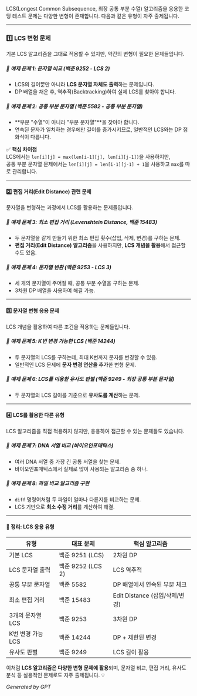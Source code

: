 LCS(Longest Common Subsequence, 최장 공통 부분 수열) 알고리즘을 응용한 코딩 테스트 문제는 다양한 변형이 존재합니다. 다음과 같은 유형이 자주 출제됩니다.

---

### 1️⃣ **LCS 변형 문제**
기본 LCS 알고리즘을 그대로 적용할 수 있지만, 약간의 변형이 필요한 문제들입니다.

##### 🔹 **예제 문제 1: 문자열 비교 (백준 9252 - LCS 2)**
- LCS의 길이뿐만 아니라 **LCS 문자열 자체도 출력**하는 문제입니다.
- DP 배열을 채운 후, 역추적(Backtracking)하여 실제 LCS를 찾아야 합니다.

##### 🔹 **예제 문제 2: 공통 부분 문자열 (백준 5582 - 공통 부분 문자열)**
- **부분 "수열"이 아니라 "부분 문자열"**을 찾아야 합니다.
- 연속된 문자가 일치하는 경우에만 길이를 증가시키므로, 일반적인 LCS와는 DP 점화식이 다릅니다.

✅ **핵심 차이점**  
LCS에서는 `len[i][j] = max(len[i-1][j], len[i][j-1])`을 사용하지만,  
공통 부분 문자열 문제에서는 `len[i][j] = len[i-1][j-1] + 1`을 사용하고 `max`를 따로 관리합니다.

---

#### 2️⃣ **편집 거리(Edit Distance) 관련 문제**
문자열을 변형하는 과정에서 LCS를 활용하는 문제들입니다.

##### 🔹 **예제 문제 3: 최소 편집 거리 (Levenshtein Distance, 백준 15483)**
- 두 문자열을 같게 만들기 위한 최소 편집 횟수(삽입, 삭제, 변경)를 구하는 문제.
- **편집 거리(Edit Distance) 알고리즘**을 사용하지만, **LCS 개념을 활용**해서 접근할 수도 있음.

##### 🔹 **예제 문제 4: 문자열 변환 (백준 9253 - LCS 3)**
- 세 개의 문자열이 주어질 때, 공통 부분 수열을 구하는 문제.
- 3차원 DP 배열을 사용하여 해결 가능.

---

#### 3️⃣ **문자열 변형 응용 문제**
LCS 개념을 활용하여 다른 조건을 적용하는 문제들입니다.

##### 🔹 **예제 문제 5: K번 변경 가능한 LCS (백준 14244)**
- 두 문자열의 LCS를 구하는데, 최대 K번까지 문자를 변경할 수 있음.
- 일반적인 LCS 문제에 **문자 변경 연산을 추가**한 변형 문제.

##### 🔹 **예제 문제 6: LCS를 이용한 유사도 판별 (백준 9249 - 최장 공통 부분 문자열)**
- 두 문자열의 LCS 길이를 기준으로 **유사도를 계산**하는 문제.

---

#### 4️⃣ **LCS를 활용한 다른 유형**
LCS 알고리즘을 직접 적용하지 않지만, 응용하여 접근할 수 있는 문제들도 있습니다.

##### 🔹 **예제 문제 7: DNA 서열 비교 (바이오인포매틱스)**
- 여러 DNA 서열 중 가장 긴 공통 서열을 찾는 문제.
- 바이오인포매틱스에서 실제로 많이 사용되는 알고리즘 중 하나.

##### 🔹 **예제 문제 8: 파일 비교 알고리즘 구현**
- `diff` 명령어처럼 두 파일이 얼마나 다른지를 비교하는 문제.
- LCS 기반으로 **최소 수정 거리**를 계산하여 해결.

---

#### 🎯 **정리: LCS 응용 유형**
| 유형 | 대표 문제 | 핵심 알고리즘 |
|------|---------|-------------|
| 기본 LCS | 백준 9251 (LCS) | 2차원 DP |
| LCS 문자열 출력 | 백준 9252 (LCS 2) | LCS 역추적 |
| 공통 부분 문자열 | 백준 5582 | DP 배열에서 연속된 부분 체크 |
| 최소 편집 거리 | 백준 15483 | Edit Distance (삽입/삭제/변경) |
| 3개의 문자열 LCS | 백준 9253 | 3차원 DP |
| K번 변경 가능 LCS | 백준 14244 | DP + 제한된 변경 |
| 유사도 판별 | 백준 9249 | LCS 길이 활용 |

이처럼 **LCS 알고리즘은 다양한 변형 문제에 활용**되며, 문자열 비교, 편집 거리, 유사도 분석 등 실용적인 문제로도 자주 출제됩니다. 💡

*Generated by GPT*
